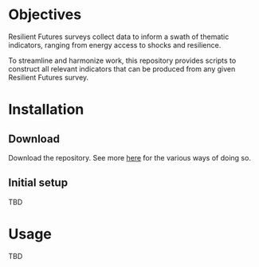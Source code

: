 # Objectives

Resilient Futures surveys collect data to inform a swath of thematic indicators, ranging from energy access to shocks and resilience.

To streamline and harmonize work, this repository provides scripts to construct all relevant indicators that can be produced from any given Resilient Futures survey.

# Installation

## Download

Download the repository. See more [here](https://docs.github.com/en/get-started/start-your-journey/downloading-files-from-github) for the various ways of doing so.

## Initial setup

TBD

# Usage

TBD
